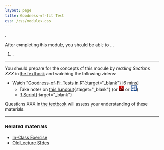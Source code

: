 ```yaml
---
layout: page
title: Goodness-of-fit Test
css: /css/modules.css
---
```


<div class="ILOs">
<p>.</p>

<p>After completing this module, you should be able to ...</p>

<ol>
  <li>.</li>
</ol>
</div>

----

You should prepare for the concepts of this module by *reading Sections XXX* in [the textbook](../../book/) and watching the following videos:

* Watch ["Goodness-of-Fit Tests in R"](){:target="_blank"} [6 mins]
    * Take notes on [this handout](RHO.html){:target="_blank"} (or [![PDF](../../img/pdf.png)](RHO.pdf) or [![MSWord](../../img/word.png)](RHO.docx))
    * [R Script](RHO.R){:target="_blank"}

Questions XXX in [the textbook](../../book/) will assess your understanding of these materials.

----

### Related materials

* [In-Class Exercise](CE.html)
* [Old Lecture Slides](PPT_old.pptx)

